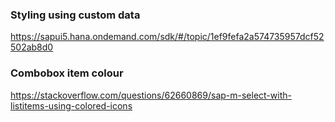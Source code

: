 ### Styling using custom data
https://sapui5.hana.ondemand.com/sdk/#/topic/1ef9fefa2a574735957dcf52502ab8d0

### Combobox item colour
https://stackoverflow.com/questions/62660869/sap-m-select-with-listitems-using-colored-icons
